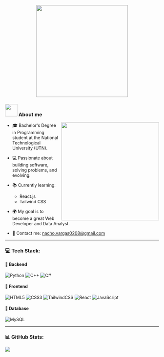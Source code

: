 <h1 align="center">
  <img src="https://media1.giphy.com/media/v1.Y2lkPTc5MGI3NjExZ3VldHRkeHpjNjlsd3UycHI5eDVycjRwanFraDExYnIwYXdjbHZtdCZlcD12MV9pbnRlcm5hbF9naWZfYnlfaWQmY3Q9cw/X9wv7f7g2L2AQhXCAa/giphy.gif" width="300" style="filter: brightness(0.9);"> 
</h1>
<!--  -->



### <img  src="https://media.tenor.com/x10tu93AnNQAAAAj/clippy.gif" width="40px">&nbsp;**About me** 
<img align="right" width="320" src="https://c.tenor.com/GIYnmPBTFsUAAAAC/tenor.gif">

- 🎓 Bachelor's Degree in Programming student at the National Technological University (UTN).<br>

- 💻 Passionate about building software, solving problems, and evolving. 

- 📚 Currently learning:
  - React.js 
  - Tailwind CSS<br>

- 🌍 My goal is to become a great Web Developer and Data Analyst.<br>

- 📩 Contact me: nacho.vargas0208@gmail.com 



---

### 💻 Tech Stack:
#### 🔹 Backend
![Python](https://img.shields.io/badge/python-3670A0?style=for-the-badge&logo=python&logoColor=ffdd54) 
![C++](https://img.shields.io/badge/c++-%2300599C.svg?style=for-the-badge&logo=c%2B%2B&logoColor=white) 
![C#](https://img.shields.io/badge/c%23-%23239120.svg?style=for-the-badge&logo=csharp&logoColor=white)
#### 🔹 Frontend
![HTML5](https://img.shields.io/badge/html5-%23E34F26.svg?style=for-the-badge&logo=html5&logoColor=white) 
![CSS3](https://img.shields.io/badge/css3-%231572B6.svg?style=for-the-badge&logo=css3&logoColor=white) 
![TailwindCSS](https://img.shields.io/badge/tailwindcss-%2338B2AC.svg?style=for-the-badge&logo=tailwind-css&logoColor=white) 
![React](https://img.shields.io/badge/react-%2320232a.svg?style=for-the-badge&logo=react&logoColor=%2361DAFB) 
![JavaScript](https://img.shields.io/badge/javascript-%23323330.svg?style=for-the-badge&logo=javascript&logoColor=%23F7DF1E) 
#### 🔹 Database
![MySQL](https://img.shields.io/badge/mysql-4479A1.svg?style=for-the-badge&logo=mysql&logoColor=white) 


---

### 📊 GitHub Stats:
![](https://github-readme-stats.vercel.app/api?username=VargasIgnacio&theme=synthwave&hide_border=true&include_all_commits=false&count_private=false)





